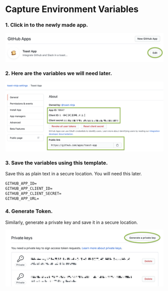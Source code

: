 # Capture Environment Variables

### 1. Click in to the newly made app.

![Don&apos;t worry about the Toast icon. We&apos;ll set it in a later step.](../../.gitbook/assets/image.png)

### 2. Here are the variables we will need later.

![](../../.gitbook/assets/image%20%2815%29.png)

### 3. Save the variables using this template.

Save this as plain text in a secure location. You will need this later.

```text
GITHUB_APP_ID=
GITHUB_APP_CLIENT_ID=
GITHUB_APP_CLIENT_SECRET=
GITHUB_APP_URL=
```

### 4. Generate Token.

Similarly, generate a private key and save it in a secure location.

![](../../.gitbook/assets/image%20%2816%29.png)

